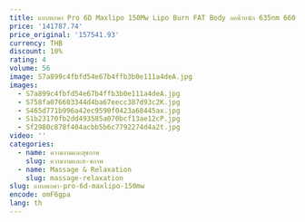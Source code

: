```yaml
---
title: แบบพกพา Pro 6D Maxlipo 150Mw Lipo Burn FAT Body ลดน้ําหนัก 635nm 660nm 810nm 830nm 940nm 980nm Liposlazers Slimming เครื่อง
price: '141787.74'
price_original: '157541.93'
currency: THB
discount: 10%
rating: 4
volume: 56
image: S7a899c4fbfd54e67b4ffb3b0e111a4deA.jpg
images:
  - S7a899c4fbfd54e67b4ffb3b0e111a4deA.jpg
  - S758fa076603344d4ba67eecc387d93c2K.jpg
  - S465d771b996a42ec9590f0423a68445ax.jpg
  - S1b23170fb2dd493585a070bcf13ae12cP.jpg
  - Sf2980c878f404acbb5b6c7792274d4a2t.jpg
video: ''
categories:
  - name: ความงามและสุขภาพ
    slug: ความงามและส-ขภาพ
  - name: Massage & Relaxation
    slug: massage-relaxation
slug: แบบพกพา-pro-6d-maxlipo-150mw
encode: omF6gpa
lang: th
---
```

  